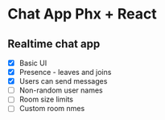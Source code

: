 # Chat App Phx + React

## Realtime chat app

- [X] Basic UI
- [X] Presence - leaves and joins
- [X] Users can send messages
- [ ]  Non-random user names
- [ ]  Room size limits
- [ ]  Custom room nmes 
